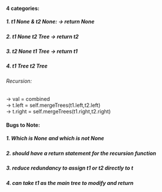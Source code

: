 #### 4 categories:

##### 1. t1 None & t2 None: -> return None

##### 2. t1 None t2 Tree -> return t2

##### 3. t2 None t1 Tree -> return t1

##### 4. t1 Tree t2 Tree<br />
###### Recursion:<br />

-> val = combined<br />
-> t.left = self.mergeTrees(t1.left,t2.left)<br />
-> t.right = self.mergeTrees(t1.right,t2.right)

#### Bugs to Note:

##### 1. Which is None and which is not None

##### 2. should have a return statement for the recursion function

##### 3. reduce redundancy to assign t1 or t2 directly to t

##### 4. can take t1 as the main tree to modify and return